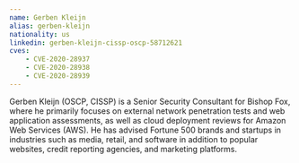```yaml
---
name: Gerben Kleijn
alias: gerben-kleijn
nationality: us
linkedin: gerben-kleijn-cissp-oscp-58712621
cves:
    - CVE-2020-28937
    - CVE-2020-28938
    - CVE-2020-28939
---
```

Gerben Kleijn (OSCP, CISSP) is a Senior Security Consultant for Bishop Fox, where he primarily focuses on external network penetration tests and web application assessments, as well as cloud deployment reviews for Amazon Web Services (AWS). He has advised Fortune 500 brands and startups in industries such as media, retail, and software in addition to popular websites, credit reporting agencies, and marketing platforms.
